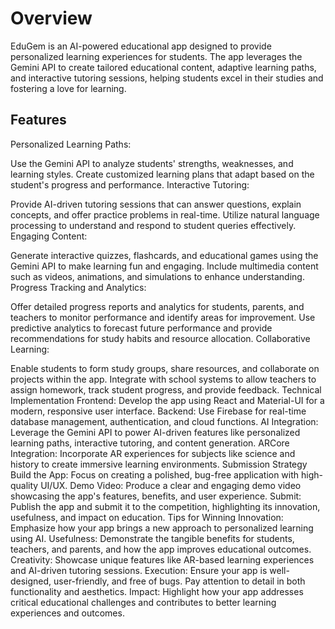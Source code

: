 # Overview
EduGem is an AI-powered educational app designed to provide personalized learning experiences for students. The app leverages the Gemini API to create tailored educational content, adaptive learning paths, and interactive tutoring sessions, helping students excel in their studies and fostering a love for learning.

## Features
Personalized Learning Paths:

Use the Gemini API to analyze students' strengths, weaknesses, and learning styles.
Create customized learning plans that adapt based on the student's progress and performance.
Interactive Tutoring:

Provide AI-driven tutoring sessions that can answer questions, explain concepts, and offer practice problems in real-time.
Utilize natural language processing to understand and respond to student queries effectively.
Engaging Content:

Generate interactive quizzes, flashcards, and educational games using the Gemini API to make learning fun and engaging.
Include multimedia content such as videos, animations, and simulations to enhance understanding.
Progress Tracking and Analytics:

Offer detailed progress reports and analytics for students, parents, and teachers to monitor performance and identify areas for improvement.
Use predictive analytics to forecast future performance and provide recommendations for study habits and resource allocation.
Collaborative Learning:

Enable students to form study groups, share resources, and collaborate on projects within the app.
Integrate with school systems to allow teachers to assign homework, track student progress, and provide feedback.
Technical Implementation
Frontend: Develop the app using React and Material-UI for a modern, responsive user interface.
Backend: Use Firebase for real-time database management, authentication, and cloud functions.
AI Integration: Leverage the Gemini API to power AI-driven features like personalized learning paths, interactive tutoring, and content generation.
ARCore Integration: Incorporate AR experiences for subjects like science and history to create immersive learning environments.
Submission Strategy
Build the App: Focus on creating a polished, bug-free application with high-quality UI/UX.
Demo Video: Produce a clear and engaging demo video showcasing the app's features, benefits, and user experience.
Submit: Publish the app and submit it to the competition, highlighting its innovation, usefulness, and impact on education.
Tips for Winning
Innovation: Emphasize how your app brings a new approach to personalized learning using AI.
Usefulness: Demonstrate the tangible benefits for students, teachers, and parents, and how the app improves educational outcomes.
Creativity: Showcase unique features like AR-based learning experiences and AI-driven tutoring sessions.
Execution: Ensure your app is well-designed, user-friendly, and free of bugs. Pay attention to detail in both functionality and aesthetics.
Impact: Highlight how your app addresses critical educational challenges and contributes to better learning experiences and outcomes.